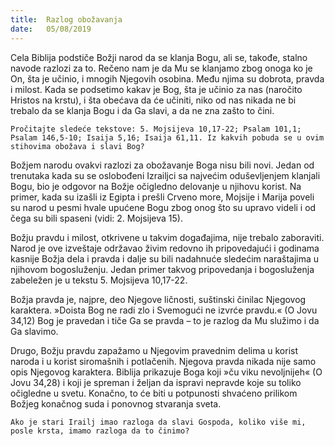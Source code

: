 ```yaml
---
title:  Razlog obožavanja
date:   05/08/2019
---
```


Cela Biblija podstiče Božji narod da se klanja Bogu, ali se, takođe, stalno navode razlozi za to. Rečeno nam je da Mu se klanjamo zbog onoga ko je On, šta je učinio, i mnogih Njegovih osobina. Među njima su dobrota, pravda i milost. Kada se podsetimo kakav je Bog, šta je učinio za nas (naročito Hristos na krstu), i šta obećava da će učiniti, niko od nas nikada ne bi trebalo da se klanja Bogu i da Ga slavi, a da ne zna zašto to čini.

`Pročitajte sledeće tekstove: 5. Mojsijeva 10,17-22; Psalam 101,1; Psalam 146,5-10; Isaija 5,16; Isaija 61,11. Iz kakvih pobuda se u ovim stihovima obožava i slavi Bog?`

Božjem narodu ovakvi razlozi za obožavanje Boga nisu bili novi. Jedan od trenutaka kada su se oslobođeni Izrailjci sa najvećim oduševljenjem klanjali Bogu, bio je odgovor na Božje očigledno delovanje u njihovu korist. Na primer, kada su izašli iz Egipta i prešli Crveno more, Mojsije i Marija poveli su narod  u pesmi hvale upućene Bogu zbog onog što su upravo videli i od čega su bili spaseni (vidi: 2. Mojsijeva 15).

Božju pravdu i milost, otkrivene u takvim događajima, nije trebalo zaboraviti. Narod je ove izveštaje održavao živim redovno ih pripovedajući i godinama kasnije Božja dela i pravda i dalje su bili nadahnuće sledećim naraštajima u njihovom bogosluženju. Jedan primer takvog pripovedanja i bogosluženja zabeležen je u tekstu 5. Mojsijeva 10,17-22.

Božja pravda je, najpre, deo Njegove ličnosti, suštinski činilac Njegovog karaktera. »Doista Bog ne radi zlo i Svemogući ne izvrće pravdu.« (O Jovu 34,12) Bog je pravedan i tiče Ga se pravda – to je razlog da Mu služimo i da Ga slavimo.

Drugo, Božju pravdu zapažamo u Njegovim pravednim delima u korist naroda i u korist siromašnih i potlačenih. Njegova pravda nikada nije samo opis Njegovog karaktera. Biblija prikazuje Boga koji »ču viku nevoljnijeh« (O Jovu 34,28) i koji je spreman i željan da ispravi nepravde koje su toliko očigledne u svetu. Konačno, to će biti u potpunosti shvaćeno prilikom Božjeg konačnog suda i ponovnog stvaranja sveta.

`Ako je stari Irailj imao razloga da slavi Gospoda, koliko više mi, posle krsta, imamo razloga da to činimo?`
